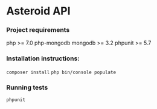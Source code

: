 Asteroid API
============

### Project requirements
php >= 7.0
php-mongodb
mongodb >= 3.2
phpunit >= 5.7

### Installation instructions:
`composer install`
`php bin/console populate`

### Running tests
`phpunit`


